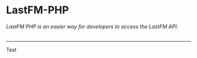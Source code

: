 LastFM-PHP
===========
###### LastFM PHP is an easier way for developers to access the LastFM API.
---------------------------

Test
